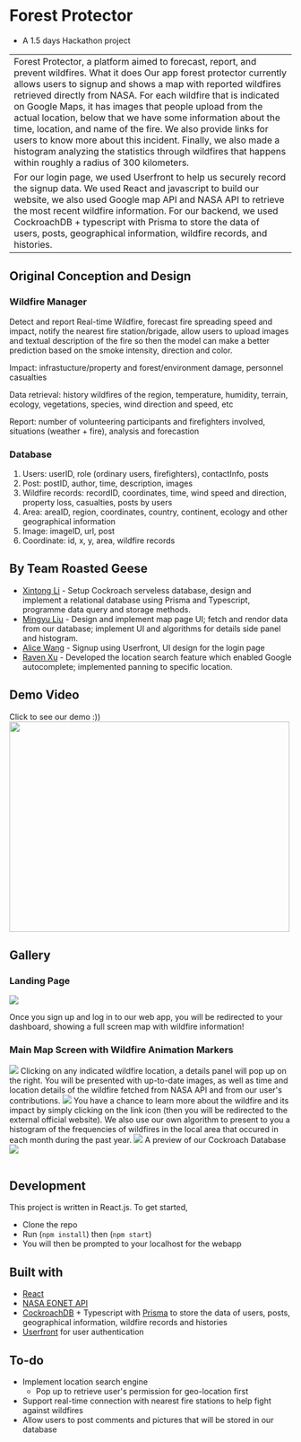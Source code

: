 # Forest Protector
* A 1.5 days Hackathon project
 
<table>
<tr>
<td>
  Forest Protector, a platform aimed to forecast, report, and prevent wildfires.
What it does
Our app forest protector currently allows users to signup and shows a map with reported wildfires retrieved directly from NASA. For each wildfire that is indicated on Google Maps, it has images that people upload from the actual location, below that we have some information about the time, location, and name of the fire. We also provide links for users to know more about this incident. Finally, we also made a histogram analyzing the statistics through wildfires that happens within roughly a radius of 300 kilometers.
</td>
</tr>
<tr>
<td>
For our login page, we used Userfront to help us securely record the signup data. We used React and javascript to build our website, we also used Google map API and NASA API to retrieve the most recent wildfire information. For our backend, we used CockroachDB + typescript with Prisma to store the data of users, posts, geographical information, wildfire records, and histories.
</td>
</tr>
</table>

## Original Conception and Design

### Wildfire Manager
Detect and report Real-time Wildfire, forecast fire spreading speed and impact, notify the nearest fire station/brigade, allow users to upload images and textual description of the fire so then the model can make a better prediction based on the smoke intensity, direction and color.

Impact: infrastucture/property and forest/environment damage, personnel casualties

Data retrieval: history wildfires of the region, temperature, humidity, terrain, ecology, vegetations, species, wind direction and speed, etc

Report: number of volunteering participants and firefighters involved, situations (weather + fire), analysis and forecastion


### Database

1. Users: userID, role (ordinary users, firefighters), contactInfo, posts
2. Post: postID, author, time, description, images
3. Wildfire records: recordID, coordinates, time, wind speed and direction, property loss, casualties, posts by users
4. Area: areaID, region, coordinates, country, continent, ecology and other geographical information
5. Image: imageID, url, post
6. Coordinate: id, x, y, area, wildfire records



## By Team Roasted Geese
* [Xintong Li](https://github.com/XintongLi1) - Setup Cockroach serveless database, design and implement a relational database using Prisma and Typescript, programme data query and storage methods.
* [Mingyu Liu](https://github.com/mingyuliuu) - Design and implement map page UI; fetch and rendor data from our database; implement UI and algorithms for details side panel and histogram.
* [Alice Wang](https://github.com/alicewangzm) - Signup using Userfront, UI design for the login page
* [Raven Xu](https://github.com/RavenXu1122) - Developed the location search feature which enabled Google autocomplete; implemented panning to specific location.

## Demo Video
Click to see our demo :))  
[<img src="https://user-images.githubusercontent.com/59714584/187078384-2feaa977-e434-4371-9b36-b7f9612313ce.png" width=500 height=375>](https://www.youtube.com/watch?v=WRgjL2Rb_es&feature=youtu.be)

## Gallery
### Landing Page
<img src="https://user-images.githubusercontent.com/59714584/187076685-5f6cb1ab-f183-44a9-8a37-405e16dd528b.png">
 
Once you sign up and log in to our web app, you will be redirected to your dashboard, showing a full screen map with wildfire information!  

### Main Map Screen with Wildfire Animation Markers
<table>
 <tr>
  <img src="https://user-images.githubusercontent.com/59714584/187076849-3c3b55cf-ad49-4379-9b2b-ef68c77f26c3.png">
 </tr>
 <tr>
  Clicking on any indicated wildfire location, a details panel will pop up on the right. You will be presented with up-to-date images, as well as time and location details of the wildfire fetched from NASA API and from our user's contributions. 
 </tr>
 <tr>
   <img src="https://user-images.githubusercontent.com/59714584/187076998-475cdd94-d1f0-435a-a499-4a18b681db3a.png">
 </tr>
 <tr>
  You have a chance to learn more about the wildfire and its impact by simply clicking on the link icon (then you will be redirected to the external official website). We also use our own algorithm to present to you a histogram of the frequencies of wildfires in the local area that occured in each month during the past year.
 </tr>
 <tr>
   <img src="https://user-images.githubusercontent.com/59714584/187077650-85624818-565e-4078-95c6-9ad206add3c4.jpeg">
 </tr>
 <tr>
   A preview of our Cockroach Database
 </tr>
 <tr>
   <img src="https://user-images.githubusercontent.com/59714584/187077895-5c75ad65-d235-4872-a153-297b99b0064a.png">
 </tr>
</table>
  
## Development
This project is written in React.js. To get started,
* Clone the repo
* Run (`npm install`) then (`npm start`)
* You will then be prompted to your localhost for the webapp

## Built with 

- [React](https://reactjs.org)
- [NASA EONET API](https://eonet.gsfc.nasa.gov/docs/v2.1#categoriesAPI)
- [CockroachDB](https://www.cockroachlabs.com) + Typescript with [Prisma](https://www.prisma.io) to store the data of users, posts, geographical information, wildfire records and histories
- [Userfront](https://userfront.com) for user authentication

## To-do
* Implement location search engine
  * Pop up to retrieve user's permission for geo-location first
* Support real-time connection with nearest fire stations to help fight against wildfires
* Allow users to post comments and pictures that will be stored in our database
